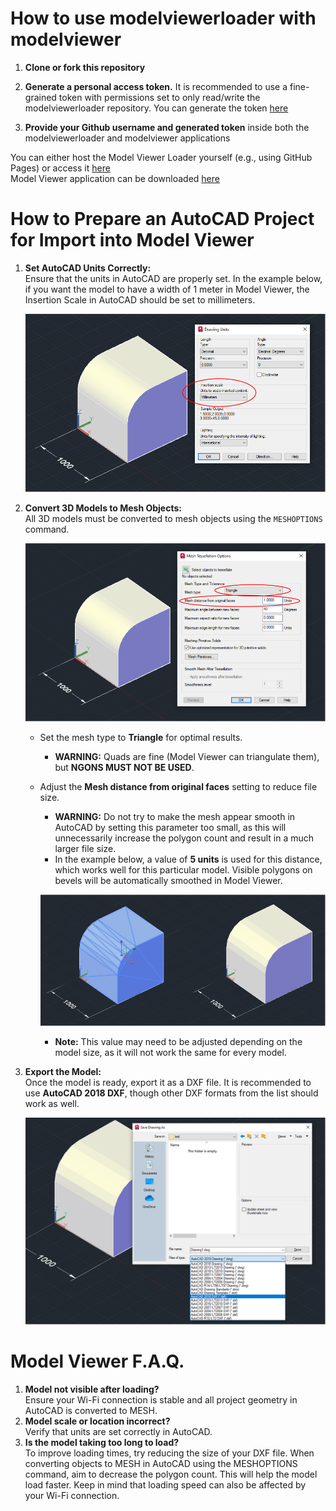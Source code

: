 # How to use modelviewerloader with modelviewer

1. <strong>Clone or fork this repository</strong>

2. <strong>Generate a personal access token.</strong> It is recommended to use a fine-grained token with permissions set to only read/write the modelviewerloader repository. You can generate the token [here](https://github.com/settings/apps)

3. <strong>Provide your Github username and generated token</strong> inside both the modelviewerloader and modelviewer applications

You can either host the Model Viewer Loader yourself (e.g., using GitHub Pages) or access it [here](https://modelviewerloader.netlify.app/)
<br/>
Model Viewer application can be downloaded [here](https://github.com/Fuyutami/modelviewer)
<br/>

# How to Prepare an AutoCAD Project for Import into Model Viewer

1. **Set AutoCAD Units Correctly:**  
   Ensure that the units in AutoCAD are properly set. In the example below, if you want the model to have a width of 1 meter in Model Viewer, the Insertion Scale in AutoCAD should be set to millimeters.
   
   ![alt text](https://raw.githubusercontent.com/Fuyutami/modelviewerloader/master/demo/guide1.png)


3. **Convert 3D Models to Mesh Objects:**  
   All 3D models must be converted to mesh objects using the `MESHOPTIONS` command.

   ![alt text](https://raw.githubusercontent.com/Fuyutami/modelviewerloader/master/demo/guide2.png)
  
   - Set the mesh type to **Triangle** for optimal results.
      - **WARNING:** Quads are fine (Model Viewer can triangulate them), but **NGONS MUST NOT BE USED**.  
   - Adjust the **Mesh distance from original faces** setting to reduce file size.
     - **WARNING:** Do not try to make the mesh appear smooth in AutoCAD by setting this parameter too small, as this will unnecessarily increase the polygon count and result in a much larger file size.  
     - In the example below, a value of **5 units** is used for this distance, which works well for this particular model. Visible polygons on bevels will be automatically smoothed in Model Viewer.
    
     ![alt text](https://raw.githubusercontent.com/Fuyutami/modelviewerloader/master/demo/guide3.png)
        
     - **Note:** This value may need to be adjusted depending on the model size, as it will not work the same for every model.

   

5. **Export the Model:**  
   Once the model is ready, export it as a DXF file. It is recommended to use **AutoCAD 2018 DXF**, though other DXF formats from the list should work as well.

   ![alt text](https://raw.githubusercontent.com/Fuyutami/modelviewerloader/master/demo/guide4.png)


# Model Viewer F.A.Q.
1.  **Model not visible after loading?** <br/>
Ensure your Wi-Fi connection is stable and all project geometry in AutoCAD is converted to MESH.<br/>
2.  **Model scale or location incorrect?** <br/>
Verify that units are set correctly in AutoCAD.
3.  **Is the model taking too long to load?** <br/>
To improve loading times, try reducing the size of your DXF file. When converting objects to MESH in AutoCAD using the MESHOPTIONS command, aim to decrease the polygon count. This will help the model load faster. Keep in mind that loading speed can also be affected by your Wi-Fi connection.
